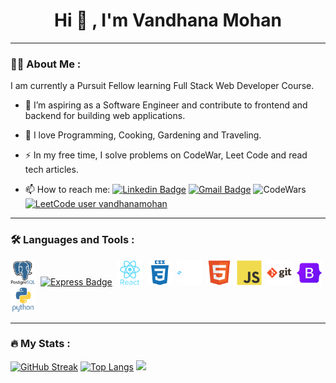 <h1 align="center">Hi 👋 ,  I'm Vandhana Mohan</h1>

---

### :woman_technologist: About Me :
I am currently a Pursuit Fellow learning Full Stack Web Developer Course.

- :telescope:   I’m aspiring as a Software Engineer and contribute to frontend and backend for building web applications.

- :seedling:   I love Programming, Cooking, Gardening and Traveling.

- :zap:   In my free time, I solve problems on CodeWar, Leet Code and read tech articles.

- :mailbox:  How to reach me: [![Linkedin Badge](https://img.shields.io/badge/-VandhanaMohan-blue?style=flat&logo=Linkedin&logoColor=white)](https://www.linkedin.com/in/vandhanamohan/) [![Gmail Badge](https://img.shields.io/badge/-VandhanaMohan-red?style=flat&logo=Gmail&logoColor=white)](mohan.vandhana@gmail.com) ![CodeWars](https://www.codewars.com/users/vandhana-mohan/badges/small?theme=light)[![LeetCode user vandhanamohan](https://img.shields.io/badge/dynamic/json?style=flat&labelColor=black&color=%23ffa116&label=Solved&query=solvedOverTotal&url=https%3A%2F%2Fleetcode-badge.vercel.app%2Fapi%2Fusers%2Fvandhanamohan&logo=leetcode&logoColor=yellow)](https://leetcode.com/vandhanamohan/) 


---

### :hammer_and_wrench: Languages and Tools :

<div dir="auto">
  <a target="_blank" rel="noopener noreferrer" href="https://github.com/devicons/devicon/blob/master/icons/postgresql/postgresql-original-wordmark.svg"><img src="https://github.com/devicons/devicon/raw/master/icons/postgresql/postgresql-original-wordmark.svg" title="PostgreSQL" alt="PostgreSQL" width="40" height="40" style="max-width: 100%;"></a>&nbsp;
  <a target="_blank" rel="noopener noreferrer nofollow" href="https://camo.githubusercontent.com/b56d3a5457ae0b91e7a7fffa8de3d8e77a542d118b89c84c2597da99e5efc6a9/68747470733a2f2f696d672e736869656c64732e696f2f62616467652f4a532d626c61636b3f7374796c653d666f722d7468652d6261646765266c6f676f3d65787072657373266c6f676f436f6c6f723d677265656e"><img src="https://camo.githubusercontent.com/b56d3a5457ae0b91e7a7fffa8de3d8e77a542d118b89c84c2597da99e5efc6a9/68747470733a2f2f696d672e736869656c64732e696f2f62616467652f4a532d626c61636b3f7374796c653d666f722d7468652d6261646765266c6f676f3d65787072657373266c6f676f436f6c6f723d677265656e" title="Express" alt="Express Badge" height="40" data-canonical-src="https://img.shields.io/badge/JS-black?style=for-the-badge&amp;logo=express&amp;logoColor=green" style="max-width: 100%;"></a>&nbsp;
  <a target="_blank" rel="noopener noreferrer" href="https://github.com/devicons/devicon/blob/master/icons/react/react-original-wordmark.svg"><img src="https://github.com/devicons/devicon/raw/master/icons/react/react-original-wordmark.svg" title="React" alt="React" width="40" height="40" style="max-width: 100%;"></a>&nbsp;
  <a target="_blank" rel="noopener noreferrer" href="https://github.com/devicons/devicon/blob/master/icons/css3/css3-plain-wordmark.svg"><img src="https://github.com/devicons/devicon/raw/master/icons/css3/css3-plain-wordmark.svg" title="CSS3" alt="CSS" width="40" height="40" style="max-width: 100%;"></a>&nbsp;
  <a target="_blank" rel="noopener noreferrer" 
  href="https://github.com/devicons/devicon/blob/master/icons/tailwindcss/tailwindcss-original-wordmark.svg">
  <img src="https://raw.githubusercontent.com/devicons/devicon/master/icons/tailwindcss/tailwindcss-original-wordmark.svg" title="Tailwind" alt="Tailwind" width="40" height="40"></a>&nbsp;
  <a target="_blank" rel="noopener noreferrer" href="https://github.com/devicons/devicon/blob/master/icons/html5/html5-original.svg"><img src="https://github.com/devicons/devicon/raw/master/icons/html5/html5-original.svg" title="HTML5" alt="HTML" width="40" height="40" style="max-width: 100%;"></a>&nbsp;
  <a target="_blank" rel="noopener noreferrer" href="https://github.com/devicons/devicon/blob/master/icons/javascript/javascript-original.svg"><img src="https://github.com/devicons/devicon/raw/master/icons/javascript/javascript-original.svg" title="JavaScript" alt="JavaScript" width="40" height="40" style="max-width: 100%;"></a>&nbsp;
  <a target="_blank" rel="noopener noreferrer" href="https://github.com/devicons/devicon/blob/master/icons/git/git-original-wordmark.svg"><img src="https://github.com/devicons/devicon/raw/master/icons/git/git-original-wordmark.svg" title="Git" alt="Git"width="40" height="40" style="max-width: 100%;"></a>&nbsp;
  <a target="_blank" rel="noopener noreferrer" href="https://github.com/devicons/devicon/blob/master/icons/bootstrap/bootstrap-original.svg"><img src="https://github.com/devicons/devicon/raw/master/icons/bootstrap/bootstrap-original.svg" title="Bootstrap" alt="Bootstrap" width="40" height="40" style="max-width: 100%;"></a>&nbsp;
  <a target="_blank" rel="noopener noreferrer" href="https://github.com/devicons/devicon/blob/master/icons/python/python-original-wordmark.svg"> <img src="https://github.com/devicons/devicon/raw/master/icons/python/python-original-wordmark.svg" title="Python" alt="Python" width="40" height="40" style="max-width: 100%;"></a>&nbsp;
 </div>

---


### :fire: My Stats :
[![GitHub Streak](http://github-readme-streak-stats.herokuapp.com?user=Vandhana-Mohan&theme=dark&background=000000)](https://git.io/streak-stats)
[![Top Langs](https://github-readme-stats.vercel.app/api/top-langs/?username=Vandhana-Mohan&layout=compact&theme=vision-friendly-dark)](https://github.com/anuraghazra/github-readme-stats)
<img height="180em" src="https://github-readme-stats.vercel.app/api?username=Vandhana-Mohan&show_icons=true&hide_border=true&&count_private=true&include_all_commits=true" />
